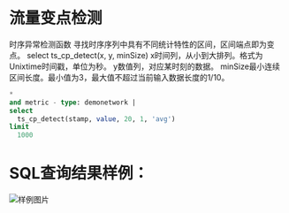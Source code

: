 # 流量变点检测

时序异常检测函数
寻找时序序列中具有不同统计特性的区间，区间端点即为变点。
select ts_cp_detect(x, y, minSize) 
x时间列，从小到大排列。格式为Unixtime时间戳，单位为秒。
y数值列，对应某时刻的数据。
minSize最小连续区间长度。最小值为3，最大值不超过当前输入数据长度的1/10。


```SQL
*
and metric - type: demonetwork |
select
  ts_cp_detect(stamp, value, 20, 1, 'avg')
limit
  1000
```

# SQL查询结果样例：

![样例图片](http://slsconsole.oss-cn-hangzhou.aliyuncs.com/sql_sample/9%E6%B5%81%E9%87%8F%E5%8F%98%E7%82%B9%E6%A3%80%E6%B5%8B.jpg)